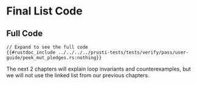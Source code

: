 # Final List Code

## Full Code

```rust,noplaypen
// Expand to see the full code
{{#rustdoc_include ../../../../prusti-tests/tests/verify/pass/user-guide/peek_mut_pledges.rs:nothing}}
```

The next 2 chapters will explain loop invariants and counterexamples, but we will not use the linked list from our previous chapters.